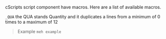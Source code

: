 cScripts script component have macros. Here are a list of available macros.


`_QUA` the QUA stands Quantity and it duplicates a lines from a minimum of 0 times to a maximum of 12
> Example
> ```meh example```